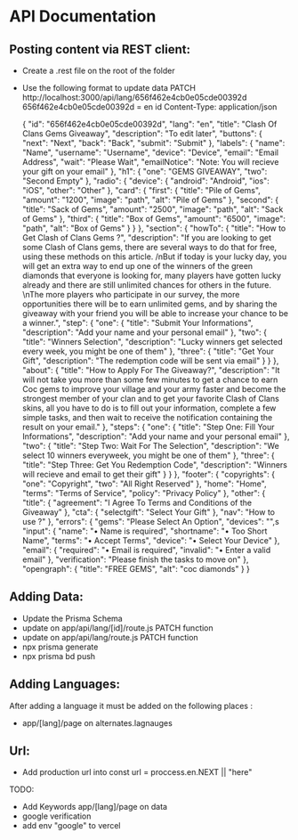 # API Documentation

## Posting content via REST client:

- Create a .rest file on the root of the folder
- Use the following format to update data
  PATCH http://localhost:3000/api/lang/656f462e4cb0e05cde00392d  
  656f462e4cb0e05cde00392d = en id
  Content-Type: application/json

  {
  "id": "656f462e4cb0e05cde00392d",
  "lang": "en",
  "title": "Clash Of Clans Gems Giveaway",
  "description": "To edit later",
  "buttons": {
  "next": "Next",
  "back": "Back",
  "submit": "Submit"
  },
  "labels": {
  "name": "Name",
  "username": "Username",
  "device": "Device",
  "email": "Email Address",
  "wait": "Please Wait",
  "emailNotice": "Note: You will recieve your gift on your email"
  },
  "h1": {
  "one": "GEMS GIVEAWAY",
  "two": "Second Empty"
  },
  "radio": {
  "device": {
  "android": "Android",
  "ios": "iOS",
  "other": "Other"
  },
  "card": {
  "first": {
  "title": "Pile of Gems",
  "amount": "1200",
  "image": "path",
  "alt": "Pile of Gems"
  },
  "second": {
  "title": "Sack of Gems",
  "amount": "2500",
  "image": "path",
  "alt": "Sack of Gems"
  },
  "third": {
  "title": "Box of Gems",
  "amount": "6500",
  "image": "path",
  "alt": "Box of Gems"
  }
  }
  },
  "section": {
  "howTo": {
  "title": "How to Get Clash of Clans Gems ?",
  "description": "If you are looking to get some Clash of Clans gems, there are several ways to do that for free, using these methods on this article. /nBut if today is your lucky day, you will get an extra way to end up one of the winners of the green diamonds that everyone is looking for, many players have gotten lucky already and there are still unlimited chances for others in the future. \nThe more players who participate in our survey, the more opportunities there will be to earn unlimited gems, and by sharing the giveaway with your friend you will be able to increase your chance to be a winner.",
  "step": {
  "one": {
  "title": "Submit Your Informations",
  "description": "Add your name and your personal email"
  },
  "two": {
  "title": "Winners Selection",
  "description": "Lucky winners get selected every week, you might be one of them"
  },
  "three": {
  "title": "Get Your Gift",
  "description": "The redemption code will be sent via email"
  }
  }
  },
  "about": {
  "title": "How to Apply For The Giveaway?",
  "description": "It will not take you more than some few minutes to get a chance to earn Coc gems to improve your village and your army faster and become the strongest member of your clan and to get your favorite Clash of Clans skins, all you have to do is to fill out your information, complete a few simple tasks, and then wait to receive the notification containing the result on your email."
  },
  "steps": {
  "one": {
  "title": "Step One: Fill Your Informations",
  "description": "Add your name and your personal email"
  },
  "two": {
  "title": "Step Two: Wait For The Selection",
  "description": "We select 10 winners everyweek, you might be one of them"
  },
  "three": {
  "title": "Step Three: Get You Redemption Code",
  "description": "Winners will recieve and email to get their gift"
  }
  }
  },
  "footer": {
  "copyrights": {
  "one": "Copyright",
  "two": "All Right Reserved"
  },
  "home": "Home",
  "terms": "Terms of Service",
  "policy": "Privacy Policy"
  },
  "other": {
  "title": {
  "agreement": "I Agree To Terms and Conditions of the Giveaway"
  },
  "cta": {
  "selectgift": "Select Your Gift"
  },
  "nav": "How to use ?"
  },
  "errors": {
  "gems": "Please Select An Option",
  "devices": "",s
  "input": {
  "name": "• Name is required",
  "shortname": "• Too Short Name",
  "terms": "• Accept Terms",
  "device": "• Select Your Device"
  },
  "email": {
  "required": "• Email is required",
  "invalid": "• Enter a valid email"
  },
  "verification": "Please finish the tasks to move on"
  },
  "opengraph": {
  "title": "FREE GEMS",
  "alt": "coc diamonds"
  }
  }

## Adding Data:

- Update the Prisma Schema
- update on app/api/lang/[id]/route.js PATCH function
- update on app/api/lang/route.js PATCH function
- npx prisma generate
- npx prisma bd push

## Adding Languages:

After adding a language it must be added on the following places :

- app/[lang]/page on alternates.lagnauges

## Url:

- Add production url into const url = proccess.en.NEXT || "here"

TODO:

- Add Keywords app/[lang]/page on data
- google verification
- add env "google" to vercel
